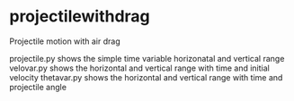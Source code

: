 # projectilewithdrag
Projectile motion with air drag

projectile.py shows the simple time variable horizonatal and vertical range
velovar.py shows the horizontal and vertical range with time and initial velocity
thetavar.py shows the horizontal and vertical range with time and projectile angle
